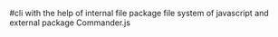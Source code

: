 #cli with the help of internal file package file system of javascript and external package Commander.js 
